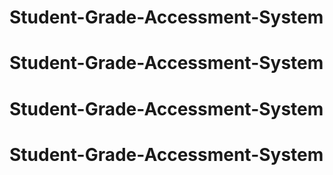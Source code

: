 # Student-Grade-Accessment-System
# Student-Grade-Accessment-System
# Student-Grade-Accessment-System
# Student-Grade-Accessment-System
